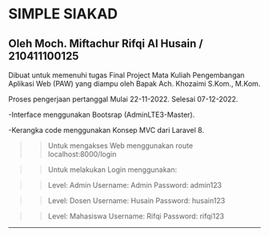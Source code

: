 # SIMPLE SIAKAD
Oleh Moch. Miftachur Rifqi Al Husain / 210411100125
---------------------------------------------------------------------------------------

Dibuat untuk memenuhi tugas Final Project Mata Kuliah Pengembangan Aplikasi Web (PAW)
yang diampu oleh Bapak Ach. Khozaimi S.Kom., M.Kom.

Proses pengerjaan pertanggal
Mulai 22-11-2022.
Selesai 07-12-2022.

-Interface menggunakan  Bootsrap (AdminLTE3-Master).

-Kerangka code menggunakan Konsep MVC dari Laravel 8.

>> Untuk mengakses Web menggunakan route localhost:8000/login 

>> Untuk melakukan Login menggunakan:

>> Level: Admin
>> Username: Admin
>> Password: admin123

>> Level: Dosen
>> Username: Husain
>> Password: husain123

>> Level: Mahasiswa
>> Username: Rifqi
>> Password: rifqi123

---------------------------------------------------------------------------------------
